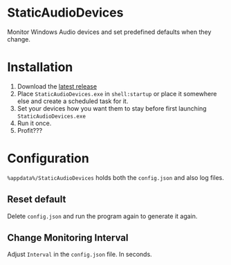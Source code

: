 # StaticAudioDevices

Monitor Windows Audio devices and set predefined defaults when they change. 

# Installation
1. Download the [latest release](https://github.com/I5UCC/StaticAudioDevices/releases/latest)
2. Place `StaticAudioDevices.exe` in `shell:startup` or place it somewhere else and create a scheduled task for it.
3. Set your devices how you want them to stay before first launching `StaticAudioDevices.exe`
4. Run it once.
5. Profit???

# Configuration
`%appdata%/StaticAudioDevices` holds both the `config.json` and also log files.

## Reset default 
Delete `config.json` and run the program again to generate it again.

## Change Monitoring Interval
Adjust `Interval` in the `config.json` file. In seconds.
